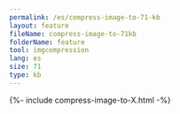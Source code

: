```yaml
---
permalink: /es/compress-image-to-71-kb
layout: feature
fileName: compress-image-to-71kb
folderName: feature
tool: imgcompression
lang: es
size: 71
type: kb
---
```


{%- include compress-image-to-X.html -%}
